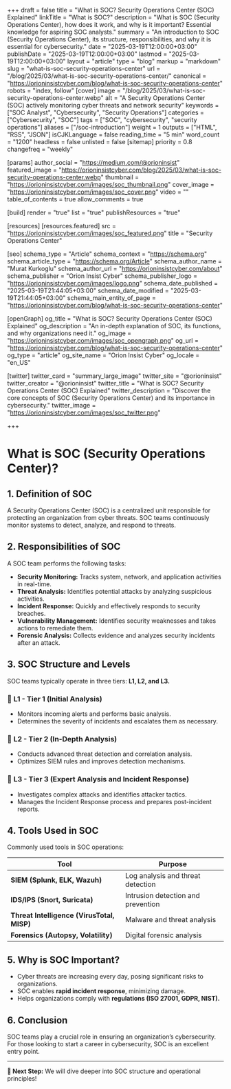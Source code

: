 +++
draft = false
title = "What is SOC? Security Operations Center (SOC) Explained"
linkTitle = "What is SOC?"
description = "What is SOC (Security Operations Center), how does it work, and why is it important? Essential knowledge for aspiring SOC analysts."
summary = "An introduction to SOC (Security Operations Center), its structure, responsibilities, and why it is essential for cybersecurity."
date = "2025-03-19T12:00:00+03:00"
publishDate = "2025-03-19T12:00:00+03:00"
lastmod = "2025-03-19T12:00:00+03:00"
layout = "article"
type = "blog"
markup = "markdown"
slug = "what-is-soc-security-operations-center"
url = "/blog/2025/03/what-is-soc-security-operations-center/"
canonical = "https://orioninsistcyber.com/blog/what-is-soc-security-operations-center"
robots = "index, follow"
[cover]
 image = "/blog/2025/03/what-is-soc-security-operations-center.webp"
 alt = "A Security Operations Center (SOC) actively monitoring cyber threats and network security"
keywords = ["SOC Analyst", "Cybersecurity", "Security Operations"]
categories = ["Cybersecurity", "SOC"]
tags = ["SOC", "cybersecurity", "security operations"]
aliases = ["/soc-introduction"]
weight = 1
outputs = ["HTML", "RSS", "JSON"]
isCJKLanguage = false
reading_time = "5 min"
word_count = "1200"
headless = false
unlisted = false
[sitemap]
  priority = 0.8
  changefreq = "weekly"




[params]
  author_social = "https://medium.com/@orioninsist"
  featured_image = "https://orioninsistcyber.com/blog/2025/03/what-is-soc-security-operations-center.webp"
  thumbnail = "https://orioninsistcyber.com/images/soc_thumbnail.png"
  cover_image = "https://orioninsistcyber.com/images/soc_cover.png"
  video = ""
  table_of_contents = true
  allow_comments = true

[build]
  render = "true"
  list = "true"
  publishResources = "true"

[resources]
  [resources.featured]
    src = "https://orioninsistcyber.com/images/soc_featured.png"
    title = "Security Operations Center"

[seo]
  schema_type = "Article"
  schema_context = "https://schema.org"
  schema_article_type = "https://schema.org/Article"
  schema_author_name = "Murat Kurkoglu"
  schema_author_url = "https://orioninsistcyber.com/about"
  schema_publisher = "Orion Insist Cyber"
  schema_publisher_logo = "https://orioninsistcyber.com/images/logo.png"
  schema_date_published = "2025-03-19T21:44:05+03:00"
  schema_date_modified = "2025-03-19T21:44:05+03:00"
  schema_main_entity_of_page = "https://orioninsistcyber.com/blog/what-is-soc-security-operations-center"

[openGraph]
  og_title = "What is SOC? Security Operations Center (SOC) Explained"
  og_description = "An in-depth explanation of SOC, its functions, and why organizations need it."
  og_image = "https://orioninsistcyber.com/images/soc_opengraph.png"
  og_url = "https://orioninsistcyber.com/blog/what-is-soc-security-operations-center"
  og_type = "article"
  og_site_name = "Orion Insist Cyber"
  og_locale = "en_US"

[twitter]
  twitter_card = "summary_large_image"
  twitter_site = "@orioninsist"
  twitter_creator = "@orioninsist"
  twitter_title = "What is SOC? Security Operations Center (SOC) Explained"
  twitter_description = "Discover the core concepts of SOC (Security Operations Center) and its importance in cybersecurity."
  twitter_image = "https://orioninsistcyber.com/images/soc_twitter.png"



+++

# What is SOC (Security Operations Center)?

## 1. Definition of SOC
A Security Operations Center (SOC) is a centralized unit responsible for protecting an organization from cyber threats. SOC teams continuously monitor systems to detect, analyze, and respond to threats.

## 2. Responsibilities of SOC
A SOC team performs the following tasks:

- **Security Monitoring:** Tracks system, network, and application activities in real-time.
- **Threat Analysis:** Identifies potential attacks by analyzing suspicious activities.
- **Incident Response:** Quickly and effectively responds to security breaches.
- **Vulnerability Management:** Identifies security weaknesses and takes actions to remediate them.
- **Forensic Analysis:** Collects evidence and analyzes security incidents after an attack.

## 3. SOC Structure and Levels
SOC teams typically operate in three tiers: **L1, L2, and L3.**

### 🔹 **L1 - Tier 1 (Initial Analysis)**
- Monitors incoming alerts and performs basic analysis.
- Determines the severity of incidents and escalates them as necessary.

### 🔹 **L2 - Tier 2 (In-Depth Analysis)**
- Conducts advanced threat detection and correlation analysis.
- Optimizes SIEM rules and improves detection mechanisms.

### 🔹 **L3 - Tier 3 (Expert Analysis and Incident Response)**
- Investigates complex attacks and identifies attacker tactics.
- Manages the Incident Response process and prepares post-incident reports.

## 4. Tools Used in SOC
Commonly used tools in SOC operations:

| Tool | Purpose |
|------|---------|
| **SIEM (Splunk, ELK, Wazuh)** | Log analysis and threat detection |
| **IDS/IPS (Snort, Suricata)** | Intrusion detection and prevention |
| **Threat Intelligence (VirusTotal, MISP)** | Malware and threat analysis |
| **Forensics (Autopsy, Volatility)** | Digital forensic analysis |

## 5. Why is SOC Important?
- Cyber threats are increasing every day, posing significant risks to organizations.
- SOC enables **rapid incident response**, minimizing damage.
- Helps organizations comply with **regulations (ISO 27001, GDPR, NIST).**

## 6. Conclusion
SOC teams play a crucial role in ensuring an organization’s cybersecurity. For those looking to start a career in cybersecurity, SOC is an excellent entry point.

---
**📌 Next Step:** We will dive deeper into SOC structure and operational principles!
